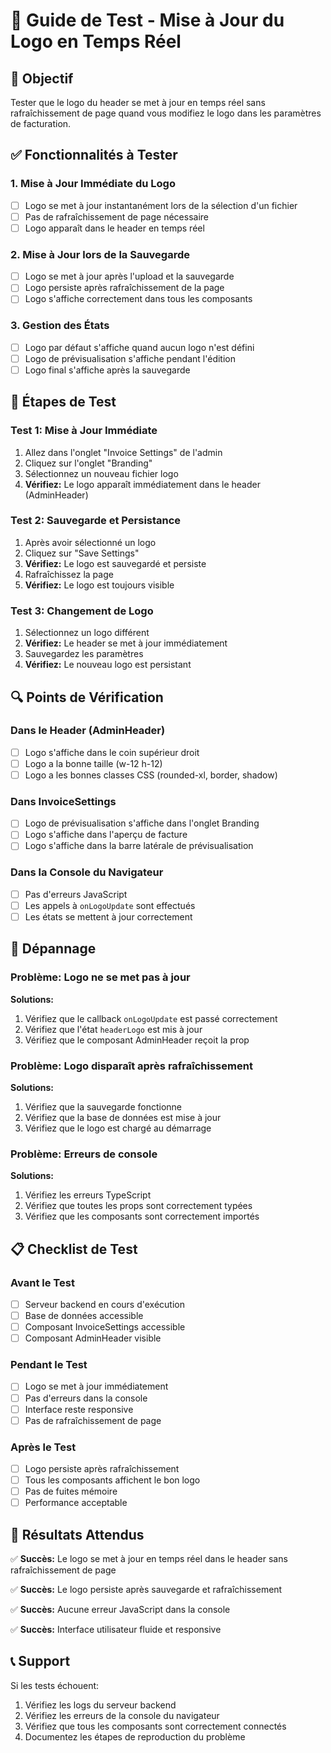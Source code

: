 # 🧪 Guide de Test - Mise à Jour du Logo en Temps Réel

## 🎯 Objectif
Tester que le logo du header se met à jour en temps réel sans rafraîchissement de page quand vous modifiez le logo dans les paramètres de facturation.

## ✅ Fonctionnalités à Tester

### 1. **Mise à Jour Immédiate du Logo**
- [ ] Logo se met à jour instantanément lors de la sélection d'un fichier
- [ ] Pas de rafraîchissement de page nécessaire
- [ ] Logo apparaît dans le header en temps réel

### 2. **Mise à Jour lors de la Sauvegarde**
- [ ] Logo se met à jour après l'upload et la sauvegarde
- [ ] Logo persiste après rafraîchissement de la page
- [ ] Logo s'affiche correctement dans tous les composants

### 3. **Gestion des États**
- [ ] Logo par défaut s'affiche quand aucun logo n'est défini
- [ ] Logo de prévisualisation s'affiche pendant l'édition
- [ ] Logo final s'affiche après la sauvegarde

## 🚀 Étapes de Test

### **Test 1: Mise à Jour Immédiate**
1. Allez dans l'onglet "Invoice Settings" de l'admin
2. Cliquez sur l'onglet "Branding"
3. Sélectionnez un nouveau fichier logo
4. **Vérifiez:** Le logo apparaît immédiatement dans le header (AdminHeader)

### **Test 2: Sauvegarde et Persistance**
1. Après avoir sélectionné un logo
2. Cliquez sur "Save Settings"
3. **Vérifiez:** Le logo est sauvegardé et persiste
4. Rafraîchissez la page
5. **Vérifiez:** Le logo est toujours visible

### **Test 3: Changement de Logo**
1. Sélectionnez un logo différent
2. **Vérifiez:** Le header se met à jour immédiatement
3. Sauvegardez les paramètres
4. **Vérifiez:** Le nouveau logo est persistant

## 🔍 Points de Vérification

### **Dans le Header (AdminHeader)**
- [ ] Logo s'affiche dans le coin supérieur droit
- [ ] Logo a la bonne taille (w-12 h-12)
- [ ] Logo a les bonnes classes CSS (rounded-xl, border, shadow)

### **Dans InvoiceSettings**
- [ ] Logo de prévisualisation s'affiche dans l'onglet Branding
- [ ] Logo s'affiche dans l'aperçu de facture
- [ ] Logo s'affiche dans la barre latérale de prévisualisation

### **Dans la Console du Navigateur**
- [ ] Pas d'erreurs JavaScript
- [ ] Les appels à `onLogoUpdate` sont effectués
- [ ] Les états se mettent à jour correctement

## 🐛 Dépannage

### **Problème: Logo ne se met pas à jour**
**Solutions:**
1. Vérifiez que le callback `onLogoUpdate` est passé correctement
2. Vérifiez que l'état `headerLogo` est mis à jour
3. Vérifiez que le composant AdminHeader reçoit la prop

### **Problème: Logo disparaît après rafraîchissement**
**Solutions:**
1. Vérifiez que la sauvegarde fonctionne
2. Vérifiez que la base de données est mise à jour
3. Vérifiez que le logo est chargé au démarrage

### **Problème: Erreurs de console**
**Solutions:**
1. Vérifiez les erreurs TypeScript
2. Vérifiez que toutes les props sont correctement typées
3. Vérifiez que les composants sont correctement importés

## 📋 Checklist de Test

### **Avant le Test**
- [ ] Serveur backend en cours d'exécution
- [ ] Base de données accessible
- [ ] Composant InvoiceSettings accessible
- [ ] Composant AdminHeader visible

### **Pendant le Test**
- [ ] Logo se met à jour immédiatement
- [ ] Pas d'erreurs dans la console
- [ ] Interface reste responsive
- [ ] Pas de rafraîchissement de page

### **Après le Test**
- [ ] Logo persiste après rafraîchissement
- [ ] Tous les composants affichent le bon logo
- [ ] Pas de fuites mémoire
- [ ] Performance acceptable

## 🎉 Résultats Attendus

✅ **Succès:** Le logo se met à jour en temps réel dans le header sans rafraîchissement de page

✅ **Succès:** Le logo persiste après sauvegarde et rafraîchissement

✅ **Succès:** Aucune erreur JavaScript dans la console

✅ **Succès:** Interface utilisateur fluide et responsive

## 📞 Support

Si les tests échouent:
1. Vérifiez les logs du serveur backend
2. Vérifiez les erreurs de la console du navigateur
3. Vérifiez que tous les composants sont correctement connectés
4. Documentez les étapes de reproduction du problème

